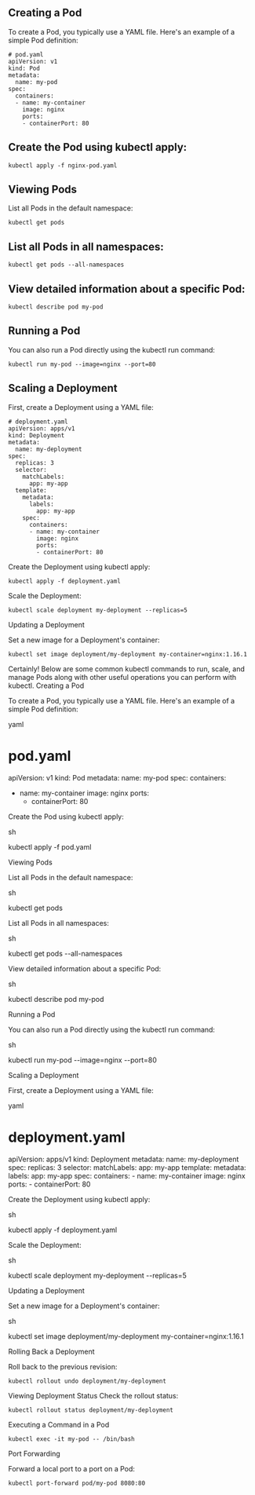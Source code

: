## Creating a Pod
To create a Pod, you typically use a YAML file. Here's an example of a simple Pod definition:
```
# pod.yaml
apiVersion: v1
kind: Pod
metadata:
  name: my-pod
spec:
  containers:
  - name: my-container
    image: nginx
    ports:
    - containerPort: 80
```

## Create the Pod using kubectl apply:
```
kubectl apply -f nginx-pod.yaml
```

## Viewing Pods
List all Pods in the default namespace:
```
kubectl get pods
```

## List all Pods in all namespaces:
```
kubectl get pods --all-namespaces
```
## View detailed information about a specific Pod:

```
kubectl describe pod my-pod
```


## Running a Pod
You can also run a Pod directly using the kubectl run command:

```
kubectl run my-pod --image=nginx --port=80
```


## Scaling a Deployment
First, create a Deployment using a YAML file:
```
# deployment.yaml
apiVersion: apps/v1
kind: Deployment
metadata:
  name: my-deployment
spec:
  replicas: 3
  selector:
    matchLabels:
      app: my-app
  template:
    metadata:
      labels:
        app: my-app
    spec:
      containers:
      - name: my-container
        image: nginx
        ports:
        - containerPort: 80

```

Create the Deployment using kubectl apply:

```
kubectl apply -f deployment.yaml
```

Scale the Deployment:
```
kubectl scale deployment my-deployment --replicas=5
```

Updating a Deployment

Set a new image for a Deployment's container:

```
kubectl set image deployment/my-deployment my-container=nginx:1.16.1
```

Certainly! Below are some common kubectl commands to run, scale, and manage Pods along with other useful operations you can perform with kubectl.
Creating a Pod

To create a Pod, you typically use a YAML file. Here's an example of a simple Pod definition:

yaml

# pod.yaml
apiVersion: v1
kind: Pod
metadata:
  name: my-pod
spec:
  containers:
  - name: my-container
    image: nginx
    ports:
    - containerPort: 80

Create the Pod using kubectl apply:

sh

kubectl apply -f pod.yaml

Viewing Pods

List all Pods in the default namespace:

sh

kubectl get pods

List all Pods in all namespaces:

sh

kubectl get pods --all-namespaces

View detailed information about a specific Pod:

sh

kubectl describe pod my-pod

Running a Pod

You can also run a Pod directly using the kubectl run command:

sh

kubectl run my-pod --image=nginx --port=80

Scaling a Deployment

First, create a Deployment using a YAML file:

yaml

# deployment.yaml
apiVersion: apps/v1
kind: Deployment
metadata:
  name: my-deployment
spec:
  replicas: 3
  selector:
    matchLabels:
      app: my-app
  template:
    metadata:
      labels:
        app: my-app
    spec:
      containers:
      - name: my-container
        image: nginx
        ports:
        - containerPort: 80

Create the Deployment using kubectl apply:

sh

kubectl apply -f deployment.yaml

Scale the Deployment:

sh

kubectl scale deployment my-deployment --replicas=5

Updating a Deployment

Set a new image for a Deployment's container:

sh

kubectl set image deployment/my-deployment my-container=nginx:1.16.1

Rolling Back a Deployment

Roll back to the previous revision:
```
kubectl rollout undo deployment/my-deployment
```

Viewing Deployment Status
Check the rollout status:
```
kubectl rollout status deployment/my-deployment
```
Executing a Command in a Pod
```
kubectl exec -it my-pod -- /bin/bash
```

Port Forwarding

Forward a local port to a port on a Pod:
```
kubectl port-forward pod/my-pod 8080:80
```




